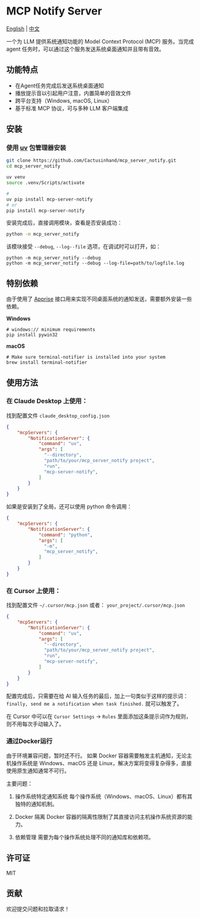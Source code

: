 # MCP Notify Server

[English](README.md) | [中文](README.zh.md)

一个为 LLM 提供系统通知功能的 Model Context Protocol (MCP) 服务。当完成 agent 任务时，可以通过这个服务发送系统桌面通知并且带有音效。

## 功能特点

- 在Agent任务完成后发送系统桌面通知
- 播放提示音以引起用户注意，内置简单的音效文件
- 跨平台支持（Windows, macOS, Linux）
- 基于标准 MCP 协议，可与多种 LLM 客户端集成

## 安装

### 使用 [uv](https://docs.astral.sh/uv/) 包管理器安装

```bash
git clone https://github.com/Cactusinhand/mcp_server_notify.git
cd mcp_server_notify

uv venv
source .venv/Scripts/activate

#
uv pip install mcp-server-notify
# or
pip install mcp-server-notify
```

安装完成后，直接调用模块，查看是否安装成功：
```bash
python -m mcp_server_notify
```
该模块接受 `--debug`, `--log--file` 选项，在调试时可以打开，如：
```shell
python -m mcp_server_notify --debug
python -m mcp_server_notify --debug --log-file=path/to/logfile.log
```

## 特别依赖
由于使用了 [Apprise](https://github.com/caronc/apprise) 接口用来实现不同桌面系统的通知发送，需要额外安装一些依赖。

**Windows**
```shell
# windows:// minimum requirements
pip install pywin32
```

**macOS**
```shell
# Make sure terminal-notifier is installed into your system
brew install terminal-notifier
```


## 使用方法

### 在 Claude Desktop 上使用：

找到配置文件 `claude_desktop_config.json`
```json
{
    "mcpServers": {
        "NotificationServer": {
            "command": "uv",
            "args": [
              "--directory",
              "path/to/your/mcp_server_notify project",
              "run",
              "mcp-server-notify",
            ]
        }
    }
}
```

如果是安装到了全局，还可以使用 python 命令调用：
```json
{
    "mcpServers": {
        "NotificationServer": {
            "command": "python",
            "args": [
              "-m",
              "mcp_server_notify",
            ]
        }
    }
}
```

### 在 Cursor 上使用：
找到配置文件 `~/.cursor/mcp.json` 或者： `your_project/.cursor/mcp.json`
```json
{
    "mcpServers": {
        "NotificationServer": {
            "command": "uv",
            "args": [
              "--directory",
              "path/to/your/mcp_server_notify project",
              "run",
              "mcp-server-notify",
            ]
        }
    }
}
```

配置完成后，只需要在给 AI 输入任务的最后，加上一句类似于这样的提示词：`finally, send me a notification when task finished.` 就可以触发了。

在 Cursor 中可以在 `Cursor Settings` -> `Rules` 里面添加这条提示词作为规则，则不用每次手动输入了。


### 通过Docker运行

由于环境兼容问题，暂时还不行。
如果 Docker 容器需要触发主机通知，无论主机操作系统是 Windows、macOS 还是 Linux，解决方案将变得复杂得多，直接使用原生通知通常不可行。

主要问题：
1. 操作系统特定通知系统
每个操作系统（Windows、macOS、Linux）都有其独特的通知机制。

2. Docker 隔离
Docker 容器的隔离性限制了其直接访问主机操作系统资源的能力。

3. 依赖管理
需要为每个操作系统处理不同的通知库和依赖项。


## 许可证

MIT

## 贡献

欢迎提交问题和拉取请求！ 